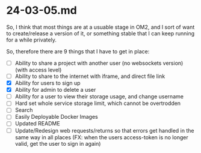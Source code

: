 # 24-03-05.md

So, I think that most things are at a usuable stage in OM2, and I sort of want to create/release a version of it, or something stable that I can keep running for a while privately.

So, therefore there are 9 things that I have to get in place:
- [ ] Ability to share a project with another user (no websockets version) (with access level)
- [ ] Ability to share to the internet with iframe, and direct file link
- [x] Ability for users to sign up
- [x] Ability for admin to delete a user
- [ ] Ability for a user to view their storage usage, and change username
- [ ] Hard set whole service storage limit, which cannot be overtrodden
- [ ] Search
- [ ] Easily Deployable Docker Images
- [ ] Updated README
- [ ] Update/Redesign web requests/returns so that errors get handled in the same way in all places (FX: when the users access-token is no longer valid, get the user to sign in again)

